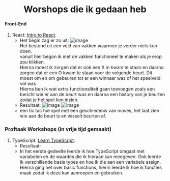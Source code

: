 <h1 align="center">Worshops die ik gedaan heb</h1>

#### Front-End
1. React: [Intro to React](https://reactjs.org/tutorial/tutorial.html#overview).
   - Het begin zag er zo uit: ![image](https://user-images.githubusercontent.com/99262072/158564050-755f81e1-2892-4dd0-abc9-41d61cafcaff.png)  
     Het bestond uit een veld van vakken waarmee je verder niets kon doen.  
     vanuit hier begon ik met de vakken functioneel te maken als je erop zou klikken.  
     Hierna moest ik zorgen dat er ook een X in kwam te staan en daarna zorgen dat er een O kwam te staan voor de volgende beurt. Dit moest om en om gebeuren tot er een winnaar was of het speelveld vol was  
     Hierna ben ik wat extra functionaliteit gaan toevoegen zoals een bericht wie er aan de beurt was en daarna een history van je beurten zodat je het spel kon inzien.
   - Resultaat:
   ![image](https://user-images.githubusercontent.com/99262072/157402333-b98259de-3e80-47f5-af62-f4150c7af6bb.png) ![image](https://user-images.githubusercontent.com/99262072/157402359-2325d330-a87c-42b7-a523-e2ac8252c127.png)
   - een tic tac toe spel met een geschiedenis van moves, het laat zien wie aan de beurt is en wisselt beurten af.


### Proftaak Workshops (in vrije tijd gemaakt)
1. TypeScript: [Learn TypeScript](https://www.codecademy.com/courses/learn-typescript/).
   - Resultaat:
   - In het eerste gedeelte leerde ik hoe TypeScript omgaat met variabelen en de waardes die ik hieraan kan meegeven. Ook leerde ik verschillende basis types en hoe ik die aan een variabele assign.
     Hierna ging het over basic functions, hierin leerde ik hoe ik functies maak zodat ik deze kan aanroepen en gebruiken.


